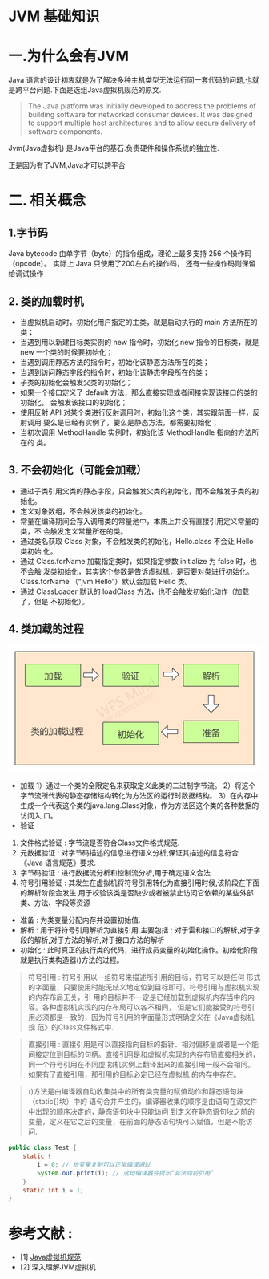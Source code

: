 # JVM 基础知识



# 一.为什么会有JVM

Java 语言的设计初衷就是为了解决多种主机类型无法运行同一套代码的问题,也就是跨平台问题.下面是选组Java虚拟机规范的原文.

> The Java platform was initially developed to address the problems of building software for networked consumer devices. It was designed to support multiple host architectures and to allow secure delivery of software components. 

Jvm(Java虚拟机) 是Java平台的基石.负责硬件和操作系统的独立性.

正是因为有了JVM,Java才可以跨平台



# 二. 相关概念

## 1.字节码
Java bytecode 由单字节（byte）的指令组成，理论上最多支持 256 个操作码（opcode）。
实际上 Java 只使用了200左右的操作码， 还有一些操作码则保留给调试操作

## 2. 类的加载时机
-  当虚拟机启动时，初始化用户指定的主类，就是启动执行的 main 方法所在的类；
-  当遇到用以新建目标类实例的 new 指令时，初始化 new 指令的目标类，就是 new
一个类的时候要初始化；
-  当遇到调用静态方法的指令时，初始化该静态方法所在的类；
-  当遇到访问静态字段的指令时，初始化该静态字段所在的类；
-  子类的初始化会触发父类的初始化；
-  如果一个接口定义了 default 方法，那么直接实现或者间接实现该接口的类的初始化，
会触发该接口的初始化；
-  使用反射 API 对某个类进行反射调用时，初始化这个类，其实跟前面一样，反射调用
要么是已经有实例了，要么是静态方法，都需要初始化；
-  当初次调用 MethodHandle 实例时，初始化该 MethodHandle 指向的方法所在的
类。

## 3. 不会初始化（可能会加载）
- 通过子类引用父类的静态字段，只会触发父类的初始化，而不会触发子类的初始化。
- 定义对象数组，不会触发该类的初始化。
- 常量在编译期间会存入调用类的常量池中，本质上并没有直接引用定义常量的类，不
会触发定义常量所在的类。
- 通过类名获取 Class 对象，不会触发类的初始化，Hello.class 不会让 Hello 类初始
化。
- 通过 Class.forName 加载指定类时，如果指定参数 initialize 为 false 时，也不会触
发类初始化，其实这个参数是告诉虚拟机，是否要对类进行初始化。Class.forName
（“jvm.Hello”）默认会加载 Hello 类。
- 通过 ClassLoader 默认的 loadClass 方法，也不会触发初始化动作（加载了，但是
不初始化）。

## 4. 类加载的过程

![1610463692013](../../resources/java/jvm/类加载过程.png)

- 加载
1）通过一个类的全限定名来获取定义此类的二进制字节流。 
2）将这个字节流所代表的静态存储结构转化为方法区的运行时数据结构。 
3）在内存中生成一个代表这个类的java.lang.Class对象，作为方法区这个类的各种数据的访问入 
口。
- 验证
1) 文件格式验证 : 字节流是否符合Class文件格式规范.
2) 元数据验证 : 对字节码描述的信息进行语义分析,保证其描述的信息符合《Java 语言规范》要求.
3) 字节码验证 : 进行数据流分析和控制流分析,用于确定语义合法.
4) 符号引用验证 : 其发生在虚拟机将符号引用转化为直接引用时候,该阶段在下面的解析阶段会发生.用于校验该类是否缺少或者被禁止访问它依赖的某些外部 类、方法、字段等资源
- 准备 : 为类变量分配内存并设置初始值.
- 解析 : 用于将符号引用解析为直接引用.主要包括 : 对于雷和接口的解析,对于字段的解析,对于方法的解析,对于接口方法的解析
- 初始化 : 此时真正的执行类的代码，进行成员变量的初始化操作。初始化阶段就是执行类构造器<clinit>()方法的过程。

> 符号引用 : 符号引用以一组符号来描述所引用的目标，符号可以是任何 形式的字面量，只要使用时能无歧义地定位到目标即可。符号引用与虚拟机实现的内存布局无关，引 用的目标并不一定是已经加载到虚拟机内存当中的内容。各种虚拟机实现的内存布局可以各不相同， 但是它们能接受的符号引用必须都是一致的，因为符号引用的字面量形式明确定义在《Java虚拟机规 范》的Class文件格式中.

> 直接引用 : 直接引用是可以直接指向目标的指针、相对偏移量或者是一个能 间接定位到目标的句柄。直接引用是和虚拟机实现的内存布局直接相关的，同一个符号引用在不同虚 拟机实例上翻译出来的直接引用一般不会相同。如果有了直接引用，那引用的目标必定已经在虚拟机 的内存中存在。

> <clinit>()方法是由编译器自动收集类中的所有类变量的赋值动作和静态语句块（static{}块）中的 语句合并产生的，编译器收集的顺序是由语句在源文件中出现的顺序决定的，静态语句块中只能访问 到定义在静态语句块之前的变量，定义在它之后的变量，在前面的静态语句块可以赋值，但是不能访问.

```java
public class Test { 
    static { 
    	i = 0; // 给变量复制可以正常编译通过 
        System.out.print(i); // 这句编译器会提示“非法向前引用”
    }
    static int i = 1; 
}
```



# 参考文献 :

- [1] [Java虚拟机规范](https://docs.oracle.com/javase/specs/jvms/se7/html/jvms-1.html#jvms-1.1)
- [2] 深入理解JVM虚拟机



